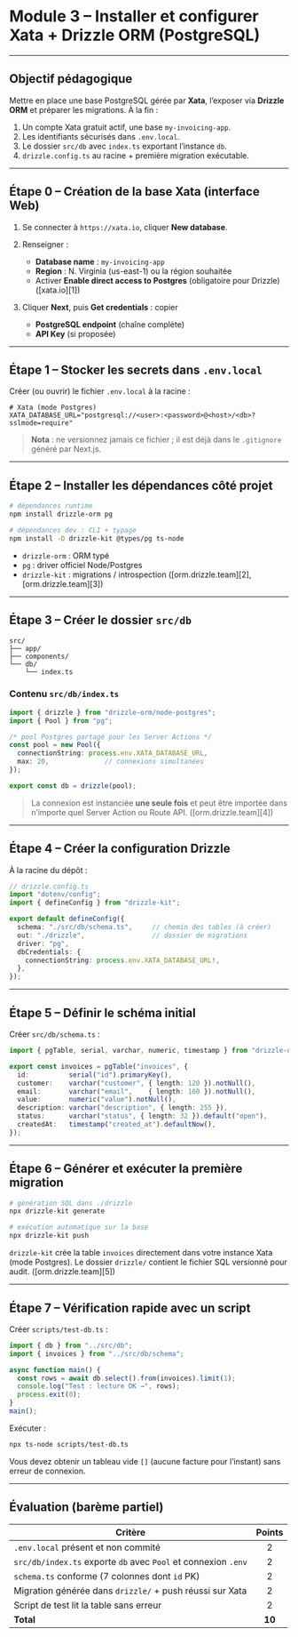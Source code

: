 # <h1 id="module-3">Module 3 – Installer et configurer **Xata** + **Drizzle ORM** (PostgreSQL)</h1>

---

## <h2 id="objectif">Objectif pédagogique</h2>

Mettre en place une base PostgreSQL gérée par **Xata**, l’exposer via **Drizzle ORM** et préparer les migrations. À la fin :

1. Un compte Xata gratuit actif, une base `my-invoicing-app`.
2. Les identifiants sécurisés dans `.env.local`.
3. Le dossier `src/db` avec `index.ts` exportant l’instance `db`.
4. `drizzle.config.ts` au racine + première migration exécutable.

---

## <h2 id="etape-0">Étape 0 – Création de la base Xata (interface Web)</h2>

1. Se connecter à `https://xata.io`, cliquer **New database**.
2. Renseigner :

   * **Database name** : `my-invoicing-app`
   * **Region** : N. Virginia (us-east-1) ou la région souhaitée
   * Activer **Enable direct access to Postgres** (obligatoire pour Drizzle) ([xata.io][1])
3. Cliquer **Next**, puis **Get credentials** : copier

   * **PostgreSQL endpoint** (chaîne complète)
   * **API Key** (si proposée)

---

## <h2 id="etape-1">Étape 1 – Stocker les secrets dans `.env.local`</h2>

Créer (ou ouvrir) le fichier `.env.local` à la racine :

```dotenv
# Xata (mode Postgres)
XATA_DATABASE_URL="postgresql://<user>:<password>@<host>/<db>?sslmode=require"
```

> **Nota** : ne versionnez jamais ce fichier ; il est déjà dans le `.gitignore` généré par Next.js.

---

## <h2 id="etape-2">Étape 2 – Installer les dépendances côté projet</h2>

```bash
# dépendances runtime
npm install drizzle-orm pg

# dépendances dev : CLI + typage
npm install -D drizzle-kit @types/pg ts-node
```

* `drizzle-orm` : ORM typé
* `pg` : driver officiel Node/Postgres
* `drizzle-kit` : migrations / introspection ([orm.drizzle.team][2], [orm.drizzle.team][3])

---

## <h2 id="etape-3">Étape 3 – Créer le dossier `src/db`</h2>

```
src/
├── app/
├── components/
└── db/
    └── index.ts
```

### Contenu `src/db/index.ts`

```ts
import { drizzle } from "drizzle-orm/node-postgres";
import { Pool } from "pg";

/* pool Postgres partagé pour les Server Actions */
const pool = new Pool({
  connectionString: process.env.XATA_DATABASE_URL,
  max: 20,              // connexions simultanées
});

export const db = drizzle(pool);
```

> La connexion est instanciée **une seule fois** et peut être importée dans n’importe quel Server Action ou Route API. ([orm.drizzle.team][4])

---

## <h2 id="etape-4">Étape 4 – Créer la configuration Drizzle</h2>

À la racine du dépôt :

```ts
// drizzle.config.ts
import "dotenv/config";
import { defineConfig } from "drizzle-kit";

export default defineConfig({
  schema: "./src/db/schema.ts",     // chemin des tables (à créer)
  out: "./drizzle",                 // dossier de migrations
  driver: "pg",
  dbCredentials: {
    connectionString: process.env.XATA_DATABASE_URL!,
  },
});
```

---

## <h2 id="etape-5">Étape 5 – Définir le schéma initial</h2>

Créer `src/db/schema.ts` :

```ts
import { pgTable, serial, varchar, numeric, timestamp } from "drizzle-orm/pg-core";

export const invoices = pgTable("invoices", {
  id:          serial("id").primaryKey(),
  customer:    varchar("customer", { length: 120 }).notNull(),
  email:       varchar("email",    { length: 160 }).notNull(),
  value:       numeric("value").notNull(),
  description: varchar("description", { length: 255 }),
  status:      varchar("status", { length: 32 }).default("open"),
  createdAt:   timestamp("created_at").defaultNow(),
});
```

---

## <h2 id="etape-6">Étape 6 – Générer et exécuter la première migration</h2>

```bash
# génération SQL dans ./drizzle
npx drizzle-kit generate

# exécution automatique sur la base
npx drizzle-kit push
```

`drizzle-kit` crée la table `invoices` directement dans votre instance Xata (mode Postgres). Le dossier `drizzle/` contient le fichier SQL versionné pour audit. ([orm.drizzle.team][5])

---

## <h2 id="etape-7">Étape 7 – Vérification rapide avec un script</h2>

Créer `scripts/test-db.ts` :

```ts
import { db } from "../src/db";
import { invoices } from "../src/db/schema";

async function main() {
  const rows = await db.select().from(invoices).limit(1);
  console.log("Test : lecture OK →", rows);
  process.exit(0);
}
main();
```

Exécuter :

```bash
npx ts-node scripts/test-db.ts
```

Vous devez obtenir un tableau vide `[]` (aucune facture pour l’instant) sans erreur de connexion.

---

## <h2 id="evaluation">Évaluation (barème partiel)</h2>

| Critère                                                        | Points |
| -------------------------------------------------------------- | :----: |
| `.env.local` présent et non commité                            |    2   |
| `src/db/index.ts` exporte `db` avec `Pool` et connexion `.env` |    2   |
| `schema.ts` conforme (7 colonnes dont `id` PK)                 |    2   |
| Migration générée dans `drizzle/` + push réussi sur Xata       |    2   |
| Script de test lit la table sans erreur                        |    2   |
| **Total**                                                      | **10** |

